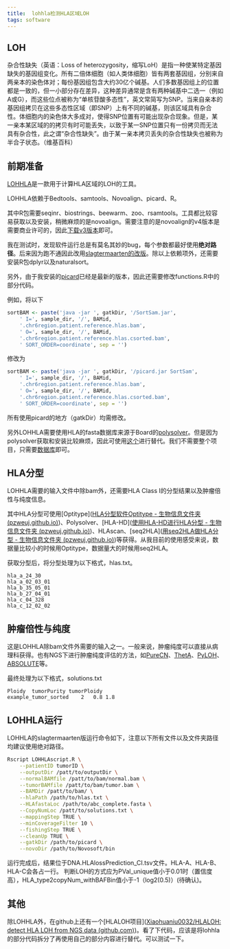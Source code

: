 ```yaml
---
title:  lohhla检测HLA区域LOH
tags: software
---
```




## LOH

杂合性缺失（英语：Loss of heterozygosity，缩写LoH）是指一种使某特定基因缺失的基因组变化。所有二倍体细胞（如人类体细胞）皆有两套基因组，分别来自两亲本的染色体对；每份基因组包含大约30亿个碱基。人们多数基因组上的位置都是一致的，但一小部分存在差异，这种差异通常是含有两种碱基中二选一（例如A或G），而这些位点被称为“单核苷酸多态性”，英文常简写为SNP。当来自亲本的基因组拷贝在这些多态性区域（即SNP）上有不同的碱基，则该区域具有杂合性。体细胞内的染色体大多成对，使得SNP位置有可能出现杂合现象。但是，某一亲本某区域的的拷贝有时可能丢失，以致于某一SNP位置只有一份拷贝而无法具有杂合性，此之谓“杂合性缺失”。由于某一亲本拷贝丢失的杂合性缺失也被称为半合子状态。（维基百科）



## 前期准备

[LOHHLA](https://bitbucket.org/mcgranahanlab/lohhla)是一款用于计算HLA区域的LOH的工具。

LOHHLA依赖于Bedtools、samtools、Novoalign、picard、R。

其中R包需要seqinr、biostrings、beewarm、zoo、rsamtools。工具都比较容易获取以及安装，稍微麻烦的是novoalign。需要注意的是novoalign的v4版本是需要商业许可的，因此[下载v3版本](http://www.novocraft.com/support/download/download.php?filename=V3.09.05/novocraftV3.09.05.Linux3.10.0.tar.gz)即可。


我在测试时，发现软件运行总是有莫名其妙的bug，每个参数都最好使用**绝对路径**。后来因为跑不通因此改用[slagtermaarten的改版](https://github.com/slagtermaarten/LOHHLA)。除以上依赖项外，还需要安装R包dplyr以及naturalsort。

另外，由于我安装的[picard](https://github.com/broadinstitute/picard/releases/tag/2.25.2)已经是最新的版本，因此还需要修改functions.R中的部分代码。

例如，将以下
```R
sortBAM <- paste('java -jar ', gatkDir, '/SortSam.jar', 
	' I=', sample_dir, '/', BAMid,
	'.chr6region.patient.reference.hlas.bam',
	' O=', sample_dir, '/', BAMid,
	'.chr6region.patient.reference.hlas.csorted.bam',
	' SORT_ORDER=coordinate', sep = '')
```

修改为

```R
sortBAM <- paste('java -jar ', gatkDir, '/picard.jar SortSam', 
	' I=', sample_dir, '/', BAMid,
	'.chr6region.patient.reference.hlas.bam',
	' O=', sample_dir, '/', BAMid,
	'.chr6region.patient.reference.hlas.csorted.bam',
	' SORT_ORDER=coordinate', sep = '')
```

所有使用picard的地方（gatkDir）均需修改。

另外LOHHLA需要使用HLA的fasta数据库来源于Board的[polysolver](https://software.broadinstitute.org/cancer/cga/polysolver)。但是因为polysolver获取和安装比较麻烦，因此可使用[这个](https://github.com/jason-weirather/hla-polysolver)进行替代。我们不需要整个项目，只需要[数据库](https://github.com/jason-weirather/hla-polysolver/raw/master/data/abc_complete.fasta)即可。



## HLA分型

LOHHLA需要的输入文件中除bam外，还需要HLA Class I的分型结果以及肿瘤倍性与纯度信息。

其中HLA分型可使用[Optitype]([HLA分型软件Optitype - 生物信息文件夹 (pzweuj.github.io)](https://pzweuj.github.io/2021/04/14/Optitype.html))、Polysolver、[HLA-HD]([使用HLA-HD进行HLA分型 - 生物信息文件夹 (pzweuj.github.io)](https://pzweuj.github.io/2020/07/16/HLA-HD.html))、HLAscan、[seq2HLA]([用seq2HLA做HLA分型 - 生物信息文件夹 (pzweuj.github.io)](https://pzweuj.github.io/2018/03/14/seq2HLA.html))等获得。从我目前的使用感受来说，数据量比较小的时候用Optitype，数据量大的时候用seq2HLA。

获取分型后，将分型处理为以下格式，hlas.txt。

```
hla_a_24_30
hla_a_02_03_01
hla_b_35_05_01
hla_b_27_04_01
hla_c_04_328
hla_c_12_02_02
```



## 肿瘤倍性与纯度

这是LOHHLA除bam文件外需要的输入之一。一般来说，肿瘤纯度可以直接从病理科获得。也有NGS下进行肿瘤纯度评估的方法，如[PureCN](https://github.com/lima1/PureCN)、[ThetA](https://github.com/raphael-group/THetA)、[PyLOH](https://github.com/uci-cbcl/PyLOH)、[ABSOLUTE](https://software.broadinstitute.org/cancer/cga/absolute)等。

最终处理为以下格式，solutions.txt

```
Ploidy	tumorPurity	tumorPloidy	
example_tumor_sorted	2	0.8	1.8	
```



## LOHHLA运行


LOHHLA的slagtermaarten版运行命令如下，注意以下所有文件以及文件夹路径均建议使用绝对路径。

```bash
Rscript LOHHLAscript.R \
	--patientID tumorID \
	--outputDir /patt/to/outputDir \
	--normalBAMfile /patt/to/bam/normal.bam \
	--tumorBAMfile /patt/to/bam/tumor.bam \
	--BAMDir /patt/to/bam/ \
	--hlaPath /path/to/hlas.txt \
	--HLAfastaLoc /path/to/abc_complete.fasta \
	--CopyNumLoc /patt/to/solutions.txt \
	--mappingStep TRUE \
	--minCoverageFilter 10 \
	--fishingStep TRUE \
	--cleanUp TRUE \
	--gatkDir /path/to/picard \
	--novoDir /path/to/Novosoft/bin
```

运行完成后，结果位于DNA.HLAlossPrediction_CI.tsv文件。HLA-A、HLA-B、HLA-C会各占一行。
判断LOH的方式应为PVal_unique值小于0.01时（置信度高），HLA_type2copyNum_withBAFBin值小于-1（log2(0.5)）(待确认)。



## 其他

除LOHHLA外，在github上还有一个[HLALOH项目]([Xiaohuaniu0032/HLALOH: detect HLA LOH from NGS data (github.com)](https://github.com/Xiaohuaniu0032/HLALOH))。看了下代码，应该是将lohhla的部分代码拆分了再使用自己的部分内容进行替代。可以测试一下。